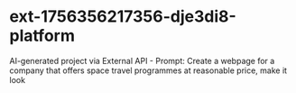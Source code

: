 # ext-1756356217356-dje3di8-platform
AI-generated project via External API - Prompt: Create a webpage for a company that offers space travel programmes at reasonable price, make it look

